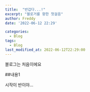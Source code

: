 ```yaml
---
title:  "반갑다...!"
excerpt: "블로거를 향한 첫걸음"
author: Freddy
date: '2022-06-12 22:29'

categories:
  - Blog
tags:
  - Blog
last_modified_at: 2022-06-12T22:29:00
---
```

블로그는 처음이에요

##내용1

시작이 반이야...
